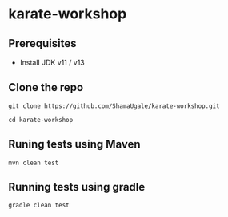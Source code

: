 # karate-workshop

## Prerequisites

* Install JDK v11 / v13

## Clone the repo

```git clone https://github.com/ShamaUgale/karate-workshop.git``` 

```cd karate-workshop```

## Runing tests using Maven

```mvn clean test```

## Running tests using gradle

```gradle clean test```
